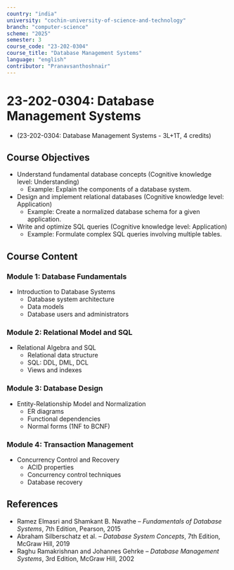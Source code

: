 ```yaml
---
country: "india"
university: "cochin-university-of-science-and-technology"
branch: "computer-science"
scheme: "2025"
semester: 3
course_code: "23-202-0304"
course_title: "Database Management Systems"
language: "english"
contributor: "Pranavsanthoshnair"
---
```


# 23-202-0304: Database Management Systems
  - (23-202-0304: Database Management Systems - 3L+1T, 4 credits)

## Course Objectives

* Understand fundamental database concepts (Cognitive knowledge level: Understanding)
    - Example: Explain the components of a database system.
* Design and implement relational databases (Cognitive knowledge level: Application)
    - Example: Create a normalized database schema for a given application.
* Write and optimize SQL queries (Cognitive knowledge level: Application)
    - Example: Formulate complex SQL queries involving multiple tables.

## Course Content

### Module 1: Database Fundamentals

* Introduction to Database Systems
  - Database system architecture
  - Data models
  - Database users and administrators

### Module 2: Relational Model and SQL

* Relational Algebra and SQL
  - Relational data structure
  - SQL: DDL, DML, DCL
  - Views and indexes

### Module 3: Database Design

* Entity-Relationship Model and Normalization
  - ER diagrams
  - Functional dependencies
  - Normal forms (1NF to BCNF)

### Module 4: Transaction Management

* Concurrency Control and Recovery
  - ACID properties
  - Concurrency control techniques
  - Database recovery

## References

* Ramez Elmasri and Shamkant B. Navathe – *Fundamentals of Database Systems*, 7th Edition, Pearson, 2015
* Abraham Silberschatz et al. – *Database System Concepts*, 7th Edition, McGraw Hill, 2019
* Raghu Ramakrishnan and Johannes Gehrke – *Database Management Systems*, 3rd Edition, McGraw Hill, 2002
